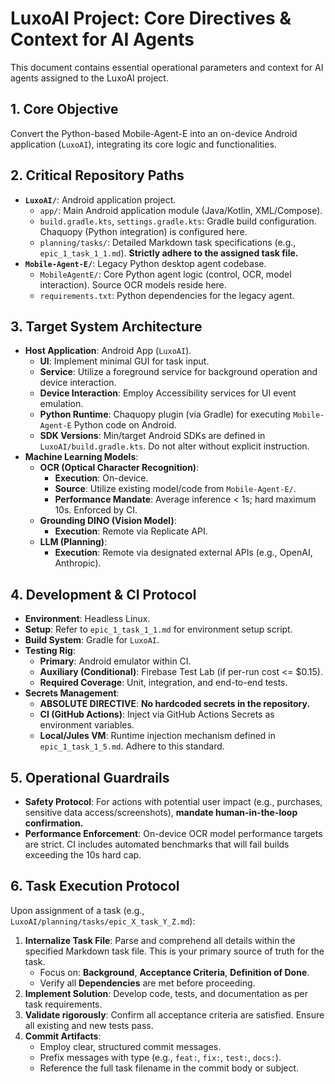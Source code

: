 # LuxoAI Project: Core Directives & Context for AI Agents

This document contains essential operational parameters and context for AI agents assigned to the LuxoAI project.

## 1. Core Objective

Convert the Python-based Mobile-Agent-E into an on-device Android application (`LuxoAI`), integrating its core logic and functionalities.

## 2. Critical Repository Paths

*   **`LuxoAI/`**: Android application project.
    *   `app/`: Main Android application module (Java/Kotlin, XML/Compose).
    *   `build.gradle.kts`, `settings.gradle.kts`: Gradle build configuration. Chaquopy (Python integration) is configured here.
    *   `planning/tasks/`: Detailed Markdown task specifications (e.g., `epic_1_task_1_1.md`). **Strictly adhere to the assigned task file.**
*   **`Mobile-Agent-E/`**: Legacy Python desktop agent codebase.
    *   `MobileAgentE/`: Core Python agent logic (control, OCR, model interaction). Source OCR models reside here.
    *   `requirements.txt`: Python dependencies for the legacy agent.

## 3. Target System Architecture

*   **Host Application**: Android App (`LuxoAI`).
    *   **UI**: Implement minimal GUI for task input.
    *   **Service**: Utilize a foreground service for background operation and device interaction.
    *   **Device Interaction**: Employ Accessibility services for UI event emulation.
    *   **Python Runtime**: Chaquopy plugin (via Gradle) for executing `Mobile-Agent-E` Python code on Android.
    *   **SDK Versions**: Min/target Android SDKs are defined in `LuxoAI/build.gradle.kts`. Do not alter without explicit instruction.
*   **Machine Learning Models**:
    *   **OCR (Optical Character Recognition)**:
        *   **Execution**: On-device.
        *   **Source**: Utilize existing model/code from `Mobile-Agent-E/`.
        *   **Performance Mandate**: Average inference < 1s; hard maximum 10s. Enforced by CI.
    *   **Grounding DINO (Vision Model)**:
        *   **Execution**: Remote via Replicate API.
    *   **LLM (Planning)**:
        *   **Execution**: Remote via designated external APIs (e.g., OpenAI, Anthropic).

## 4. Development & CI Protocol

*   **Environment**: Headless Linux.
*   **Setup**: Refer to `epic_1_task_1_1.md` for environment setup script.
*   **Build System**: Gradle for `LuxoAI`.
*   **Testing Rig**:
    *   **Primary**: Android emulator within CI.
    *   **Auxiliary (Conditional)**: Firebase Test Lab (if per-run cost <= $0.15).
    *   **Required Coverage**: Unit, integration, and end-to-end tests.
*   **Secrets Management**:
    *   **ABSOLUTE DIRECTIVE**: **No hardcoded secrets in the repository.**
    *   **CI (GitHub Actions)**: Inject via GitHub Actions Secrets as environment variables.
    *   **Local/Jules VM**: Runtime injection mechanism defined in `epic_1_task_1_5.md`. Adhere to this standard.

## 5. Operational Guardrails

*   **Safety Protocol**: For actions with potential user impact (e.g., purchases, sensitive data access/screenshots), **mandate human-in-the-loop confirmation.**
*   **Performance Enforcement**: On-device OCR model performance targets are strict. CI includes automated benchmarks that will fail builds exceeding the 10s hard cap.

## 6. Task Execution Protocol

Upon assignment of a task (e.g., `LuxoAI/planning/tasks/epic_X_task_Y_Z.md`):

1.  **Internalize Task File**: Parse and comprehend all details within the specified Markdown task file. This is your primary source of truth for the task.
    *   Focus on: **Background**, **Acceptance Criteria**, **Definition of Done**.
    *   Verify all **Dependencies** are met before proceeding.
2.  **Implement Solution**: Develop code, tests, and documentation as per task requirements.
3.  **Validate rigorously**: Confirm all acceptance criteria are satisfied. Ensure all existing and new tests pass.
4.  **Commit Artifacts**:
    *   Employ clear, structured commit messages.
    *   Prefix messages with type (e.g., `feat:`, `fix:`, `test:`, `docs:`).
    *   Reference the full task filename in the commit body or subject.
